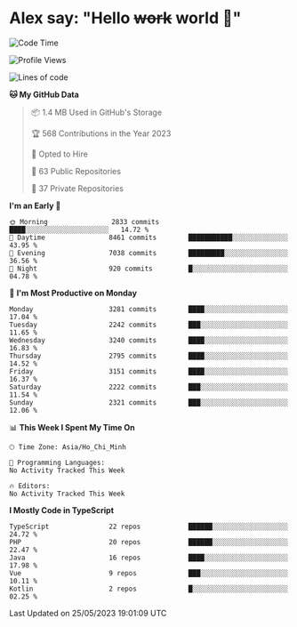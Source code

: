 # Alex say: "Hello ~~work~~ world 🐾"

<!--START_SECTION:waka-->
![Code Time](http://img.shields.io/badge/Code%20Time-839%20hrs%205%20mins-blue)

![Profile Views](http://img.shields.io/badge/Profile%20Views-1-blue)

![Lines of code](https://img.shields.io/badge/From%20Hello%20World%20I%27ve%20Written-41.0%20million%20lines%20of%20code-blue)

**🐱 My GitHub Data** 

> 📦 1.4 MB Used in GitHub's Storage 
 > 
> 🏆 568 Contributions in the Year 2023
 > 
> 💼 Opted to Hire
 > 
> 📜 63 Public Repositories 
 > 
> 🔑 37 Private Repositories 
 > 
**I'm an Early 🐤** 

```text
🌞 Morning                2833 commits        ████░░░░░░░░░░░░░░░░░░░░░   14.72 % 
🌆 Daytime                8461 commits        ███████████░░░░░░░░░░░░░░   43.95 % 
🌃 Evening                7038 commits        █████████░░░░░░░░░░░░░░░░   36.56 % 
🌙 Night                  920 commits         █░░░░░░░░░░░░░░░░░░░░░░░░   04.78 % 
```
📅 **I'm Most Productive on Monday** 

```text
Monday                   3281 commits        ████░░░░░░░░░░░░░░░░░░░░░   17.04 % 
Tuesday                  2242 commits        ███░░░░░░░░░░░░░░░░░░░░░░   11.65 % 
Wednesday                3240 commits        ████░░░░░░░░░░░░░░░░░░░░░   16.83 % 
Thursday                 2795 commits        ████░░░░░░░░░░░░░░░░░░░░░   14.52 % 
Friday                   3151 commits        ████░░░░░░░░░░░░░░░░░░░░░   16.37 % 
Saturday                 2222 commits        ███░░░░░░░░░░░░░░░░░░░░░░   11.54 % 
Sunday                   2321 commits        ███░░░░░░░░░░░░░░░░░░░░░░   12.06 % 
```


📊 **This Week I Spent My Time On** 

```text
🕑︎ Time Zone: Asia/Ho_Chi_Minh

💬 Programming Languages: 
No Activity Tracked This Week

🔥 Editors: 
No Activity Tracked This Week
```

**I Mostly Code in TypeScript** 

```text
TypeScript               22 repos            ██████░░░░░░░░░░░░░░░░░░░   24.72 % 
PHP                      20 repos            ██████░░░░░░░░░░░░░░░░░░░   22.47 % 
Java                     16 repos            ████░░░░░░░░░░░░░░░░░░░░░   17.98 % 
Vue                      9 repos             ███░░░░░░░░░░░░░░░░░░░░░░   10.11 % 
Kotlin                   2 repos             █░░░░░░░░░░░░░░░░░░░░░░░░   02.25 % 
```




 Last Updated on 25/05/2023 19:01:09 UTC
<!--END_SECTION:waka-->

